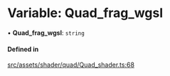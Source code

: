 # Variable: Quad\_frag\_wgsl

• **Quad\_frag\_wgsl**: `string`

#### Defined in

[src/assets/shader/quad/Quad_shader.ts:68](https://github.com/Orillusion/orillusion/blob/main/src/assets/shader/quad/Quad_shader.ts#L68)
